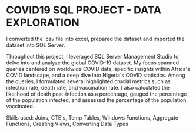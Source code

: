 # COVID19  SQL  PROJECT - DATA EXPLORATION
I converted the .csv file into excel, prepared the dataset and imported the dataset into SQL Server.

Throughout this project, I leveraged SQL Server Management Studio to delve into and analyze the global COVID-19 dataset. My focus spanned queries centered on worldwide COVID data, specific insights within Africa's COVID landscape, and a deep dive into Nigeria's COVID statistics. Among the queries, I formulated several highlighted crucial metrics such as infection rate, death rate, and vaccination rate. I also calculated the likelihood of death post-infection as a percentage, gauged the percentage of the population infected, and assessed the percentage of the population vaccinated.

Skills used: Joins, CTE's, Temp Tables, Windows Functions, Aggregate Functions, Creating Views, Converting Data Types
